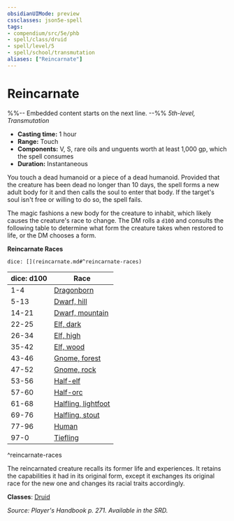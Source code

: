 ```yaml
---
obsidianUIMode: preview
cssclasses: json5e-spell
tags:
- compendium/src/5e/phb
- spell/class/druid
- spell/level/5
- spell/school/transmutation
aliases: ["Reincarnate"]
---
```

# Reincarnate
%%-- Embedded content starts on the next line. --%%
*5th-level, Transmutation*  

- **Casting time:** 1 hour
- **Range:** Touch
- **Components:** V, S, rare oils and unguents worth at least 1,000 gp, which the spell consumes
- **Duration:** Instantaneous

You touch a dead humanoid or a piece of a dead humanoid. Provided that the creature has been dead no longer than 10 days, the spell forms a new adult body for it and then calls the soul to enter that body. If the target's soul isn't free or willing to do so, the spell fails.

The magic fashions a new body for the creature to inhabit, which likely causes the creature's race to change. The DM rolls a `d100` and consults the following table to determine what form the creature takes when restored to life, or the DM chooses a form.

**Reincarnate Races**

`dice: [](reincarnate.md#^reincarnate-races)`

| dice: d100 | Race |
|------------|------|
| 1-4 | [Dragonborn](/Systems/5e/races/dragonborn.md) |
| 5-13 | [Dwarf, hill](/Systems/5e/races/dwarf-hill.md) |
| 14-21 | [Dwarf, mountain](/Systems/5e/races/dwarf-mountain.md) |
| 22-25 | [Elf, dark](/Systems/5e/races/elf-drow.md) |
| 26-34 | [Elf, high](/Systems/5e/races/elf-high.md) |
| 35-42 | [Elf, wood](/Systems/5e/races/elf-wood.md) |
| 43-46 | [Gnome, forest](/Systems/5e/races/gnome-forest.md) |
| 47-52 | [Gnome, rock](/Systems/5e/races/gnome-rock.md) |
| 53-56 | [Half-elf](/Systems/5e/races/half-elf.md) |
| 57-60 | [Half-orc](/Systems/5e/races/half-orc.md) |
| 61-68 | [Halfling, lightfoot](/Systems/5e/races/halfling-lightfoot.md) |
| 69-76 | [Halfling, stout](/Systems/5e/races/halfling-stout.md) |
| 77-96 | [Human](/Systems/5e/races/human.md) |
| 97-0 | [Tiefling](/Systems/5e/races/tiefling.md) |
^reincarnate-races

The reincarnated creature recalls its former life and experiences. It retains the capabilities it had in its original form, except it exchanges its original race for the new one and changes its racial traits accordingly.

**Classes**: [Druid](/Systems/5e/classes/druid.md)

*Source: Player's Handbook p. 271. Available in the SRD.*